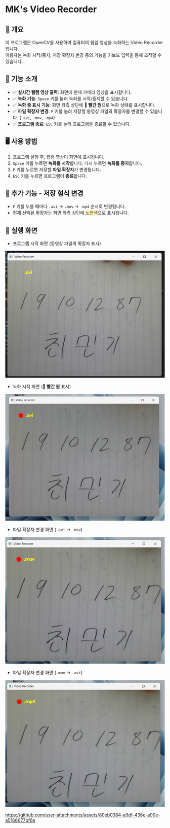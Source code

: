 # MK's Video Recorder 

## 📌 개요
이 프로그램은 OpenCV를 사용하여 컴퓨터의 웹캠 영상을 녹화하는 Video Recorder입니다.   
이용자는 녹화 시작/중지, 저장 확장자 변경 등의 기능을 키보드 입력을 통해 조작할 수 있습니다.

## 🎥 기능 소개
- ✅ **실시간 웹캠 영상 출력**: 화면에 현재 카메라 영상을 표시합니다.
- ✅ **녹화 기능**: `Space` 키를 눌러 녹화를 시작/중지할 수 있습니다.
- ✅ **녹화 중 표시 기능**: 화면 좌측 상단에 **🔴 빨간 원**으로 녹화 상태를 표시합니다.
- ✅ **파일 확장자 변경**: `F` 키를 눌러 저장할 동영상 파일의 확장자를 변경할 수 있습니다. (`.avi`, `.mov`, `.mp4`)
- ✅ **프로그램 종료**: `ESC` 키를 눌러 프로그램을 종료할 수 있습니다.

## 🖥️ 사용 방법
1. 프로그램 실행 후, 웹캠 영상이 화면에 표시됩니다.
2. `Space` 키를 누르면 **녹화를 시작**합니다. 다시 누르면 **녹화를 중지**합니다.
3. `F` 키를 누르면 저장할 **파일 확장자**가 변경됩니다.
4. `ESC` 키를 누르면 프로그램이 **종료**됩니다.

## 🔄 추가 기능 - 저장 형식 변경
- `F` 키를 누를 때마다 `.avi` → `.mov` → `.mp4` 순서로 변경됩니다.
- 현재 선택된 확장자는 화면 좌측 상단에 <span style="color: #2D3748; background-color:#fff5b1;"> 노란색</span>으로 표시됩니다.

## 📸 실행 화면
- 프로그램 시작 화면 (동영상 파일의 확장자 표시)   
<img src="https://github.com/Mean-Key/MK_CV_VR/blob/main/screenshot/start.png" width="600" height="400"/>   

- 녹화 시작 화면 (**🔴 빨간 원** 표시)   
<img src="https://github.com/Mean-Key/MK_CV_VR/blob/main/screenshot/recode-avi.png" width="600" height="400"/>   

- 파일 확장자 변경 화면 (`.avi` &rarr; `.mov`)   
<img src="https://github.com/Mean-Key/MK_CV_VR/blob/main/screenshot/recode-mov.png" width="600" height="400"/>   

- 파일 확장자 변경 화면 (`.mov` &rarr; `.avi`)   
<img src="https://github.com/Mean-Key/MK_CV_VR/blob/main/screenshot/recode-mp4.png" width="600" height="400"/>   

https://github.com/user-attachments/assets/80eb0384-a9df-436e-a90e-a5166677bf6e
